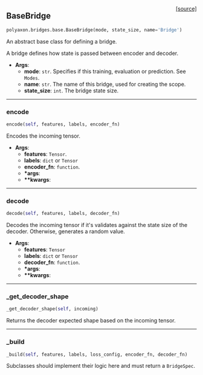 <span style="float:right;">[[source]](https://github.com/polyaxon/polyaxon/blob/master/polyaxon/bridges/base.py#L25)</span>
## BaseBridge

```python
polyaxon.bridges.base.BaseBridge(mode, state_size, name='Bridge')
```

An abstract base class for defining a bridge.

A bridge defines how state is passed between encoder and decoder.

- __Args__:
	- __mode__: `str`. Specifies if this training, evaluation or prediction. See `Modes`.
	- __name__: `str`. The name of this bridge, used for creating the scope.
	- __state_size__: `int`. The bridge state size.


----

### encode


```python
encode(self, features, labels, encoder_fn)
```


Encodes the incoming tensor.

- __Args__:
	- __features__: `Tensor`.
	- __labels__: `dict` or `Tensor`
	- __encoder_fn__: `function`.
	- __*args__:
	- __**kwargs__:


----

### decode


```python
decode(self, features, labels, decoder_fn)
```


Decodes the incoming tensor if it's validates against the state size of the decoder.
Otherwise, generates a random value.

- __Args__:
	- __features__: `Tensor`
	- __labels__: `dict` or `Tensor`
	- __decoder_fn__: `function`.
	- __*args__:
	- __**kwargs__:


----

### _get_decoder_shape


```python
_get_decoder_shape(self, incoming)
```


Returns the decoder expected shape based on the incoming tensor.

----

### _build


```python
_build(self, features, labels, loss_config, encoder_fn, decoder_fn)
```


Subclasses should implement their logic here and must return a `BridgeSpec`.